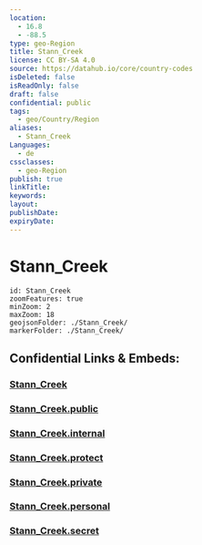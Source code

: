 ```yaml
---
location:
  - 16.8
  - -88.5
type: geo-Region
title: Stann_Creek
license: CC BY-SA 4.0
source: https://datahub.io/core/country-codes
isDeleted: false
isReadOnly: false
draft: false
confidential: public
tags:
  - geo/Country/Region
aliases:
  - Stann_Creek
Languages:
  - de
cssclasses:
  - geo-Region
publish: true
linkTitle:
keywords:
layout:
publishDate:
expiryDate:
---
```


# Stann_Creek

```leaflet
id: Stann_Creek
zoomFeatures: true 
minZoom: 2 
maxZoom: 18
geojsonFolder: ./Stann_Creek/
markerFolder: ./Stann_Creek/
```


## Confidential Links & Embeds: 

### [Stann_Creek](/_Standards/Earth/Continent/America~Central/Belize/Districts~Belize/Stann_Creek.md) 

### [Stann_Creek.public](/_public/Earth/Continent/America~Central/Belize/Districts~Belize/Stann_Creek.public.md) 

### [Stann_Creek.internal](/_internal/Earth/Continent/America~Central/Belize/Districts~Belize/Stann_Creek.internal.md) 

### [Stann_Creek.protect](/_protect/Earth/Continent/America~Central/Belize/Districts~Belize/Stann_Creek.protect.md) 

### [Stann_Creek.private](/_private/Earth/Continent/America~Central/Belize/Districts~Belize/Stann_Creek.private.md) 

### [Stann_Creek.personal](/_personal/Earth/Continent/America~Central/Belize/Districts~Belize/Stann_Creek.personal.md) 

### [Stann_Creek.secret](/_secret/Earth/Continent/America~Central/Belize/Districts~Belize/Stann_Creek.secret.md)

